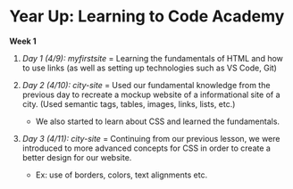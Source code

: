 # Year Up: Learning to Code Academy 

**Week 1**

1. *Day 1 (4/9): myfirstsite* = Learning the fundamentals of HTML and how to use links (as well as setting up technologies such as VS Code, Git)

2. *Day 2 (4/10): city-site* = Used our fundamental knowledge from the previous day to recreate a mockup website of a informational site of a city. (Used semantic tags, tables, images, links, lists, etc.) 
    - We also started to learn about CSS and learned the fundamentals. 

3. *Day 3 (4/11): city-site* = Continuing from our previous  lesson, we were introduced to more advanced concepts for CSS in order to create a better design for our website.
    - Ex: use of borders,  colors, text alignments etc.
